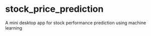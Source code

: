# stock_price_prediction
A mini desktop app for stock performance prediction using machine learning
